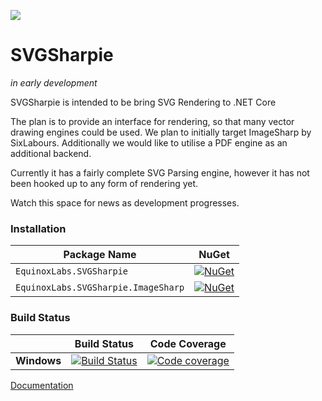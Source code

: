 ![](https://raw.githubusercontent.com/equinox2k/SVGSharpie/master/icons/logo-128.png)

# SVGSharpie 

*in early development*

SVGSharpie is intended to be bring SVG Rendering to .NET Core

The plan is to provide an interface for rendering, so that many vector drawing engines could be used. We plan to initially target ImageSharp by SixLabours. Additionally we would like to utilise a PDF engine as an additional backend.

Currently it has a fairly complete SVG Parsing engine, however it has not been hooked up to any form of rendering yet.

Watch this space for news as development progresses.

### Installation

| Package Name                        | NuGet           |
|-------------------------------------|-----------------|
| `EquinoxLabs.SVGSharpie`            | [![NuGet](https://img.shields.io/nuget/v/EquinoxLabs.SVGSharpie.svg)](https://www.nuget.org/packages/EquinoxLabs.SVGSharpie/) |
| `EquinoxLabs.SVGSharpie.ImageSharp` | [![NuGet](https://img.shields.io/nuget/v/EquinoxLabs.SVGSharpie.ImageSharp.svg)](https://www.nuget.org/packages/SixLabors.ImageSharp.Drawing/) |

### Build Status

|             |Build Status|Code Coverage|
|-------------|:----------:|:-----------:|
|**Windows**  |[![Build Status](https://ci.appveyor.com/api/projects/status/7wddmbvmbpt29rbw/branch/master?svg=true)](https://ci.appveyor.com/project/equinox2k/svgsharpie/branch/master)|[![Code coverage](https://codecov.io/gh/equinox2k/svgsharpie/branch/master/graph/badge.svg)](https://codecov.io/gh/equinox2k/svgsharpie)|


[Documentation](https://equinox2k.github.io/api/index.html)
